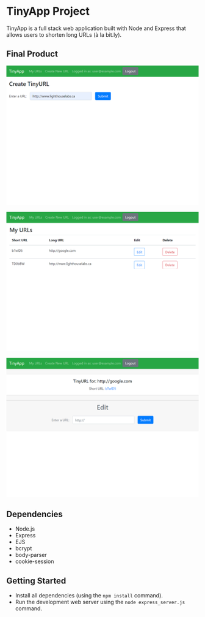 # TinyApp Project

TinyApp is a full stack web application built with Node and Express that allows users to shorten long URLs (à la bit.ly).

## Final Product

!["Screeshot of Create short URL"](https://raw.githubusercontent.com/Stas74/tinyapp/9b370dfec491110d7fcf2f8a0dbe43fb98fce58d/docs/create-new-url-page.PNG)

!["Screeshot of URLs page"](https://raw.githubusercontent.com/Stas74/tinyapp/9b370dfec491110d7fcf2f8a0dbe43fb98fce58d/docs/urls-page.png)

!["Screeshot of Edit short URL"](https://raw.githubusercontent.com/Stas74/tinyapp/9b370dfec491110d7fcf2f8a0dbe43fb98fce58d/docs/edit-page.png)

## Dependencies

- Node.js
- Express
- EJS
- bcrypt
- body-parser
- cookie-session

## Getting Started

- Install all dependencies (using the `npm install` command).
- Run the development web server using the `node express_server.js` command.